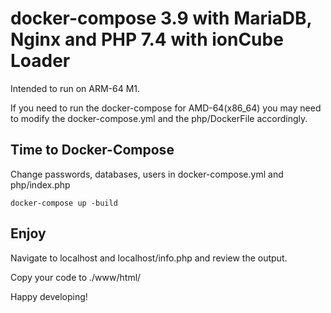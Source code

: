 # docker-compose 3.9 with MariaDB, Nginx and PHP 7.4 with ionCube Loader

Intended to run on ARM-64 M1. 

If you need to run the docker-compose for AMD-64(x86_64) you may need to modify the docker-compose.yml and the php/DockerFile accordingly.

## Time to Docker-Compose

Change passwords, databases, users in docker-compose.yml and php/index.php

`docker-compose up -build`


## Enjoy 

Navigate to localhost and localhost/info.php  and review the output.

Copy your code  to ./www/html/ 

Happy developing!


